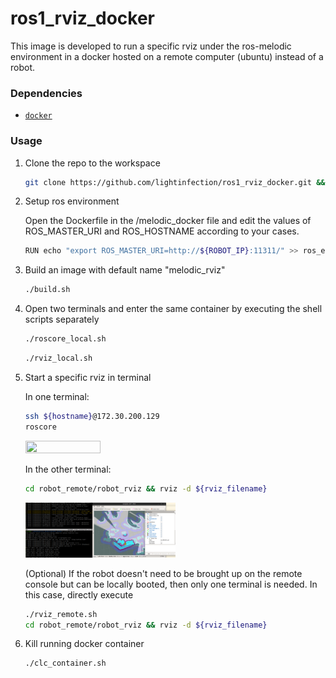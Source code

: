 # ros1_rviz_docker

This image is developed to run a specific rviz under the ros-melodic environment in a docker hosted on a remote computer (ubuntu) instead of a robot. 

### **Dependencies**

* [`docker`](https://docs.docker.com/engine/install/)

### **Usage**

1. Clone the repo to the workspace
    ```sh
    git clone https://github.com/lightinfection/ros1_rviz_docker.git && cd ~/${workspace}/melodic_docker/
    ```
2. Setup ros environment

    Open the Dockerfile in the /melodic_docker file and edit the values of ROS_MASTER_URI and ROS_HOSTNAME according to your cases.
    ```sh
    RUN echo "export ROS_MASTER_URI=http://${ROBOT_IP}:11311/" >> ros_entrypoint.sh && echo "export ROS_HOSTNAME=${CONSOLE IP}" >> ros_entrypoint.sh 
    ```
3. Build an image with default name "melodic_rviz"
    ```sh
    ./build.sh
    ```
3. Open two terminals and enter the same container by executing the shell scripts separately
    ```sh
    ./roscore_local.sh
    ```
    ```sh
    ./rviz_local.sh
    ```
4. Start a specific rviz in terminal

    In one terminal:
    ```sh
    ssh ${hostname}@172.30.200.129
    roscore
    ```
    <img src="./pic/roscore.png" width="50%" height="50%">

    In the other terminal:
    ```sh
    cd robot_remote/robot_rviz && rviz -d ${rviz_filename}
    ```
    <img src="./pic/rviz.png" width="50%" height="50%">

    (Optional) If the robot doesn't need to be brought up on the remote console but can be locally booted, then only one terminal is needed. In this case, directly execute
    ```sh
    ./rviz_remote.sh
    cd robot_remote/robot_rviz && rviz -d ${rviz_filename}
    ```
5. Kill running docker container
    ```sh
    ./clc_container.sh
    ```
